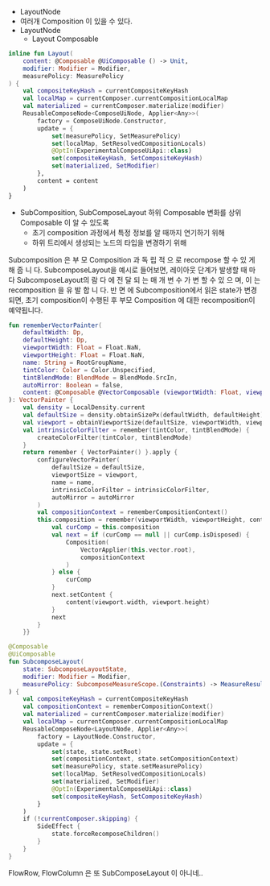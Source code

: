 - LayoutNode
- 여러개 Composition 이 있을 수 있다. 
- LayoutNode
	- Layout Composable
```kotlin
inline fun Layout(  
    content: @Composable @UiComposable () -> Unit,  
    modifier: Modifier = Modifier,  
    measurePolicy: MeasurePolicy  
) {  
    val compositeKeyHash = currentCompositeKeyHash  
    val localMap = currentComposer.currentCompositionLocalMap  
    val materialized = currentComposer.materialize(modifier)  
    ReusableComposeNode<ComposeUiNode, Applier<Any>>(  
        factory = ComposeUiNode.Constructor,  
        update = {  
            set(measurePolicy, SetMeasurePolicy)  
            set(localMap, SetResolvedCompositionLocals)  
            @OptIn(ExperimentalComposeUiApi::class)  
            set(compositeKeyHash, SetCompositeKeyHash)  
            set(materialized, SetModifier)  
        },  
        content = content  
    )  
}
```
- ​SubComposition, SubComposeLayout
	하위 Composable 변화를 상위 Composable 이 알 수 있도록
	- 초기 composition 과정에서 특정 정보를 알 때까지 연기하기 위해
	-  하위 트리에서 생성되는 노드의 타입을 변경하기 위해


Subcomposition 은 부 모 Composition 과 독 립 적 으 로 recompose 할 수 있 게 해 줍 니 다.
SubcomposeLayout을 예시로 들어보면, 레이아웃 단계가 발생할 때 마다 SubcomposeLayout의
람 다 에 전 달 되 는 매 개 변 수 가 변 할 수 있 으 며, 이 는 recomposition 을 유 발 합 니 다. 반 면 에
Subcomposition에서 읽은 state가 변경되면, 초기 composition이 수행된 후 부모 Composition
에 대한 recomposition이 예약됩니다.

```kotlin
fun rememberVectorPainter(  
    defaultWidth: Dp,  
    defaultHeight: Dp,  
    viewportWidth: Float = Float.NaN,  
    viewportHeight: Float = Float.NaN,  
    name: String = RootGroupName,  
    tintColor: Color = Color.Unspecified,  
    tintBlendMode: BlendMode = BlendMode.SrcIn,  
    autoMirror: Boolean = false,  
    content: @Composable @VectorComposable (viewportWidth: Float, viewportHeight: Float) -> Unit  
): VectorPainter {  
    val density = LocalDensity.current  
    val defaultSize = density.obtainSizePx(defaultWidth, defaultHeight)  
    val viewport = obtainViewportSize(defaultSize, viewportWidth, viewportHeight)  
    val intrinsicColorFilter = remember(tintColor, tintBlendMode) {  
        createColorFilter(tintColor, tintBlendMode)  
    }  
    return remember { VectorPainter() }.apply {  
        configureVectorPainter(  
            defaultSize = defaultSize,  
            viewportSize = viewport,  
            name = name,  
            intrinsicColorFilter = intrinsicColorFilter,  
            autoMirror = autoMirror  
        )  
        val compositionContext = rememberCompositionContext()  
        this.composition = remember(viewportWidth, viewportHeight, content) {  
            val curComp = this.composition  
            val next = if (curComp == null || curComp.isDisposed) {  
                Composition(  
                    VectorApplier(this.vector.root),  
                    compositionContext  
                )  
            } else {  
                curComp  
            }  
            next.setContent {  
                content(viewport.width, viewport.height)  
            }  
            next  
        }  
    }}
```

```kotlin
@Composable  
@UiComposable  
fun SubcomposeLayout(  
    state: SubcomposeLayoutState,  
    modifier: Modifier = Modifier,  
    measurePolicy: SubcomposeMeasureScope.(Constraints) -> MeasureResult  
) {  
    val compositeKeyHash = currentCompositeKeyHash  
    val compositionContext = rememberCompositionContext()  
    val materialized = currentComposer.materialize(modifier)  
    val localMap = currentComposer.currentCompositionLocalMap  
    ReusableComposeNode<LayoutNode, Applier<Any>>(  
        factory = LayoutNode.Constructor,  
        update = {  
            set(state, state.setRoot)  
            set(compositionContext, state.setCompositionContext)  
            set(measurePolicy, state.setMeasurePolicy)  
            set(localMap, SetResolvedCompositionLocals)  
            set(materialized, SetModifier)  
            @OptIn(ExperimentalComposeUiApi::class)  
            set(compositeKeyHash, SetCompositeKeyHash)  
        }  
    )  
    if (!currentComposer.skipping) {  
        SideEffect {  
            state.forceRecomposeChildren()  
        }  
    }  
}
```

FlowRow, FlowColumn 은 또 SubComposeLayout 이 아니네..